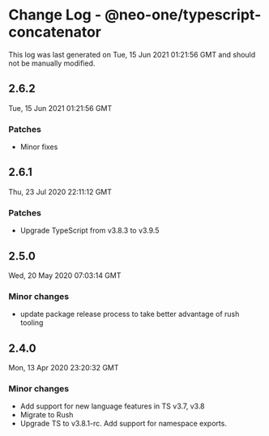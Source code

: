 # Change Log - @neo-one/typescript-concatenator

This log was last generated on Tue, 15 Jun 2021 01:21:56 GMT and should not be manually modified.

## 2.6.2
Tue, 15 Jun 2021 01:21:56 GMT

### Patches

- Minor fixes

## 2.6.1
Thu, 23 Jul 2020 22:11:12 GMT

### Patches

- Upgrade TypeScript from v3.8.3 to v3.9.5

## 2.5.0
Wed, 20 May 2020 07:03:14 GMT

### Minor changes

- update package release process to take better advantage of rush tooling

## 2.4.0
Mon, 13 Apr 2020 23:20:32 GMT

### Minor changes

- Add support for new language features in TS v3.7, v3.8
- Migrate to Rush
- Upgrade TS to v3.8.1-rc. Add support for namespace exports.

